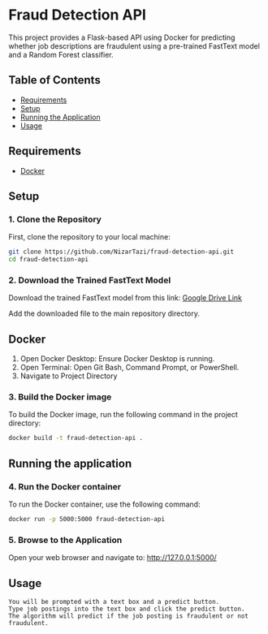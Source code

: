 # Fraud Detection API

This project provides a Flask-based API using Docker for predicting whether job descriptions are fraudulent using a pre-trained FastText model and a Random Forest classifier.

## Table of Contents
- [Requirements](#requirements)
- [Setup](#setup)
- [Running the Application](#running-the-application)
- [Usage](#usage)

## Requirements
- [Docker](https://www.docker.com/products/docker-desktop)

## Setup

### 1. Clone the Repository
First, clone the repository to your local machine:

```sh
git clone https://github.com/NizarTazi/fraud-detection-api.git
cd fraud-detection-api
```

### 2. Download the Trained FastText Model

Download the trained FastText model from this link: [Google Drive Link](https://drive.google.com/file/d/1HNGmHp2_TllGtqR-f27QDWxhAV8qFBCd/view?usp=drive_link)

Add the downloaded file to the main repository directory.


## Docker
1. Open Docker Desktop: Ensure Docker Desktop is running.
2. Open Terminal: Open Git Bash, Command Prompt, or PowerShell.
3. Navigate to Project Directory
   

### 3. Build the Docker image
To build the Docker image, run the following command in the project directory:
```sh
docker build -t fraud-detection-api .
```

## Running the application
### 4. Run the Docker container
To run the Docker container, use the following command:
```sh
docker run -p 5000:5000 fraud-detection-api
```

### 5. Browse to the Application

Open your web browser and navigate to: http://127.0.0.1:5000/

## Usage

    You will be prompted with a text box and a predict button.
    Type job postings into the text box and click the predict button.
    The algorithm will predict if the job posting is fraudulent or not fraudulent.



